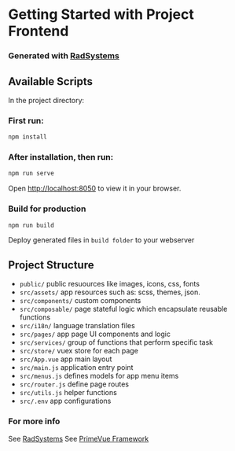 # Getting Started with Project Frontend

### Generated with [RadSystems](https://radsystems.io)

## Available Scripts
In the project directory:

### First run:
```bash
npm install
```

### After installation, then run: 
```bash
npm run serve
```

Open [http://localhost:8050](http://localhost:8050) to view it in your browser.

### Build for production
```bash
npm run build
```
Deploy generated files in `build folder` to your webserver

## Project Structure

- ```public/``` public resuources like images, icons, css, fonts
- ```src/assets/``` app resources such as: scss, themes, json.
- ```src/components/```  custom components
- ```src/composable/```  page stateful logic which encapsulate reusable functions
- ```src/i18n/```  language translation files
- ```src/pages/```  app page UI components and logic
- ```src/services/``` group of functions that perform specific task
- ```src/store/``` vuex store for each page
- ```src/App.vue``` app main layout
- ```src/main.js``` application entry point
- ```src/menus.js``` defines models for app menu items
- ```src/router.js``` define page routes
- ```src/utils.js``` helper functions
- ```src/.env``` app configurations


### For more info
See [RadSystems](https://radsystems.io/)
See [PrimeVue Framework](https://www.primefaces.org/primevue/)